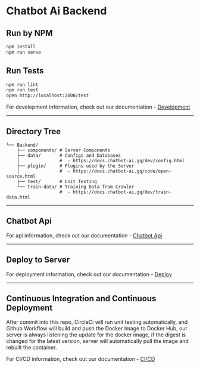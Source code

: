 # Chatbot Ai Backend

## Run by NPM

```bash
npm install
npm run serve
```

## Run Tests

```bash
npm run lint
npm run test
open http://localhost:3000/test
```

For development information, check out our documentation - [Development](https://docs.chatbot-ai.gq/use/dev.html)

---

## Directory Tree

```
└── Backend/
    ├── components/ # Server Components
    ├── data/       # Configs and Databases
    │               #  - https://docs.chatbot-ai.gq/dev/config.html
    ├── plugin/     # Plugins used by the Server
    │               #  - https://docs.chatbot-ai.gq/code/open-source.html
    ├── test/       # Unit Testing
    └── train-data/ # Training Data from Crawler
                    #  - https://docs.chatbot-ai.gq/dev/train-data.html
```

---

## Chatbot Api

For api information, check out our documentation - [Chatbot Api](https://docs.chatbot-ai.gq/api/chat.html)

---

## Deploy to Server

For deployment information, check out our documentation - [Deploy](https://docs.chatbot-ai.gq/use/deploy.html)

---

## Continuous Integration and Continuous Deployment

After commit into this repo, CircleCi will run unit testing automatically, and Github Workflow will build and push the Docker Image to Docker Hub, our server is always listening the update for the docker image, if the digest is changed for the latest version, server will automatically pull the image and rebuilt the container.

For CI/CD information, check out our documentation - [CI/CD](https://docs.chatbot-ai.gq/dev/CI-CD.html)
